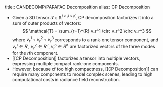 title:: CANDECOMP/PARAFAC Decomposition
alias:: CP Decomposition

- Given a 3D tensor $\mathcal{T} \in \mathbb{R}^{I \times J \times K}$, CP decomposition factorizes it into a sum of outer products of vectors:
  $$
  \mathcal{T} = \sum_{r=1}^{R} v_r^1 \circ v_r^2 \circ v_r^3
  $$
  where $v_r^1 \circ v_r^2 \circ v_r^3$ corresponds to a rank-one tensor component, and $v_r^1 \in R^I$, $v_r^2 \in R^J$, $v_r^3 \in R^K$ are factorized vectors of the three modes for the $r$th component.
- [[CP Decomposition]] factorizes a tensor into multiple vectors, expressing multiple compact rank-one components.
- However, because of too high compactness, [[CP Decomposition]] can require many components to model complex scenes, leading to high computational costs in radiance field reconstruction.